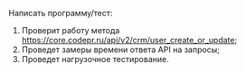 Написать программу/тест: 
1) Проверит работу метода https://core.codepr.ru/api/v2/crm/user_create_or_update; 
2) Проведет замеры времени ответа API на запросы; 
3) Проведет нагрузочное тестирование.
